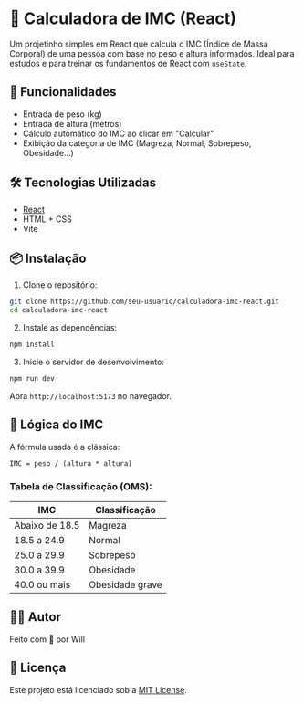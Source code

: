 # 🧮 Calculadora de IMC (React)

Um projetinho simples em React que calcula o IMC (Índice de Massa Corporal) de uma pessoa com base no peso e altura informados. Ideal para estudos e para treinar os fundamentos de React com `useState`.


## 🚀 Funcionalidades

- Entrada de peso (kg)
- Entrada de altura (metros)
- Cálculo automático do IMC ao clicar em "Calcular"
- Exibição da categoria de IMC (Magreza, Normal, Sobrepeso, Obesidade...)

## 🛠️ Tecnologias Utilizadas

- [React](https://reactjs.org/)
- HTML + CSS
- Vite

## 📦 Instalação

1. Clone o repositório:

```bash
git clone https://github.com/seu-usuario/calculadora-imc-react.git
cd calculadora-imc-react
````

2. Instale as dependências:

```bash
npm install
```

3. Inicie o servidor de desenvolvimento:

```bash
npm run dev
```

Abra `http://localhost:5173` no navegador.

## 🧠 Lógica do IMC

A fórmula usada é a clássica:

```
IMC = peso / (altura * altura)
```

### Tabela de Classificação (OMS):

| IMC            | Classificação   |
| -------------- | --------------- |
| Abaixo de 18.5 | Magreza         |
| 18.5 a 24.9    | Normal          |
| 25.0 a 29.9    | Sobrepeso       |
| 30.0 a 39.9    | Obesidade       |
| 40.0 ou mais   | Obesidade grave |

## 🧑‍💻 Autor

Feito com 💙 por Will

## 📄 Licença

Este projeto está licenciado sob a [MIT License](LICENSE).

